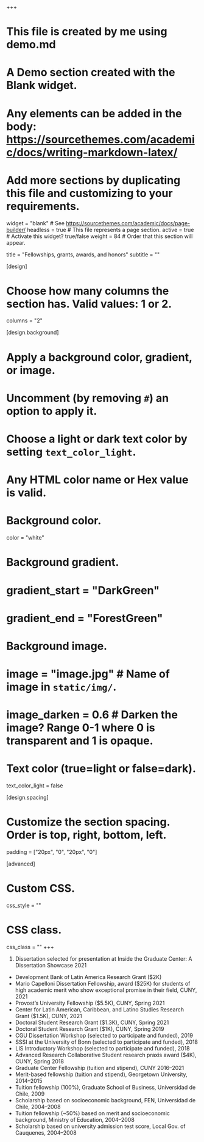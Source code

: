 +++
# This file is created by me using demo.md
# A Demo section created with the Blank widget.
# Any elements can be added in the body: https://sourcethemes.com/academic/docs/writing-markdown-latex/
# Add more sections by duplicating this file and customizing to your requirements.

widget = "blank"  # See https://sourcethemes.com/academic/docs/page-builder/
headless = true  # This file represents a page section.
active = true  # Activate this widget? true/false
weight = 84  # Order that this section will appear.

title = "Fellowships, grants, awards, and honors"
subtitle = ""

[design]
  # Choose how many columns the section has. Valid values: 1 or 2.
  columns = "2"

[design.background]
  # Apply a background color, gradient, or image.
  #   Uncomment (by removing `#`) an option to apply it.
  #   Choose a light or dark text color by setting `text_color_light`.
  #   Any HTML color name or Hex value is valid.

  # Background color.
 color = "white"
  
  # Background gradient.
#  gradient_start = "DarkGreen"
#  gradient_end = "ForestGreen"
  
  # Background image.
  # image = "image.jpg"  # Name of image in `static/img/`.
  # image_darken = 0.6  # Darken the image? Range 0-1 where 0 is transparent and 1 is opaque.

  # Text color (true=light or false=dark).
  text_color_light = false

[design.spacing]
  # Customize the section spacing. Order is top, right, bottom, left.
  padding = ["20px", "0", "20px", "0"]

[advanced]
 # Custom CSS. 
 css_style = ""
 
 # CSS class.
 css_class = ""
+++

1. Dissertation selected for presentation at Inside the Graduate Center: A Dissertation Showcase 2021
+ Development Bank of Latin America Research Grant ($2K)
+ Mario Capelloni Dissertation Fellowship, award ($25K) for students of high academic merit who show exceptional promise in their field, CUNY, 2021
+ Provost’s University Fellowship ($5.5K), CUNY, Spring 2021
+ Center for Latin American, Caribbean, and Latino Studies Research Grant ($1.5K), CUNY, 2021
+ Doctoral Student Research Grant ($1.3K), CUNY, Spring 2021
+ Doctoral Student Research Grant ($1K), CUNY, Spring 2019
+ CGU Dissertation Workshop (selected to participate and funded), 2019
+ SSSI at the University of Bonn (selected to participate and funded), 2018
+ LIS Introductory Workshop (selected to participate and funded), 2018
+ Advanced Research Collaborative Student research praxis award ($4K), CUNY, Spring 2018
+ Graduate Center Fellowship (tuition and stipend), CUNY 2016–2021
+ Merit-based fellowship (tuition and stipend), Georgetown University, 2014–2015
+ Tuition fellowship (100%), Graduate School of Business, Universidad de Chile, 2009
+ Scholarship based on socioeconomic background, FEN, Universidad de Chile, 2004–2008
+ Tuition fellowship (~50%) based on merit and socioeconomic background, Ministry of Education, 2004–2008
+ Scholarship based on university admission test score, Local Gov. of Cauquenes, 2004–2008
